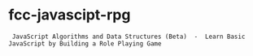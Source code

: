 # fcc-javascipt-rpg
     JavaScript Algorithms and Data Structures (Beta)  -  Learn Basic JavaScript by Building a Role Playing Game
